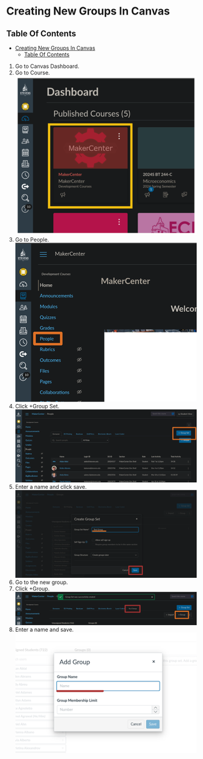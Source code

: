 # Creating New Groups In Canvas

## Table Of Contents

- [Creating New Groups In Canvas](#creating-new-groups-in-canvas)
  - [Table Of Contents](#table-of-contents)

1. Go to Canvas Dashboard.
2. Go to Course. ![Selecting a Course in Canvas](./images/course_selection.png)
3. Go to People. ![Getting to the People Tab](./images/people_location.png)
4. Click +Group Set.
   ![Selecting the +Group Set Button](./images/group_set_button.png)
5. Enter a name and click save.
   ![Creating a group set](./images/group_set_details.png)
6. Go to the new group.
7. Click +Group. ![Creating a group](./images/create_group.png)
8. Enter a name and save.
   ![Entering new group details](./images/group_details.png)
